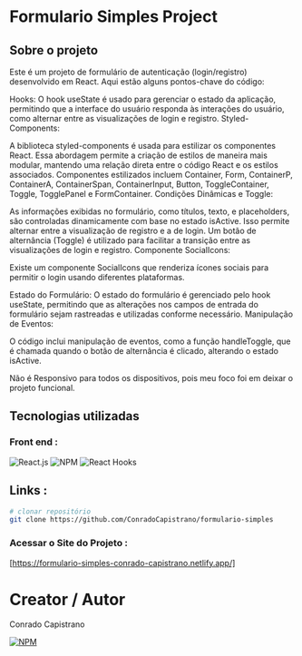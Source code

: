 # Formulario Simples Project

## Sobre o projeto

Este é um projeto de formulário de autenticação (login/registro) desenvolvido em React. Aqui estão alguns pontos-chave do código:

Hooks:
O hook useState é usado para gerenciar o estado da aplicação, permitindo que a interface do usuário responda às interações do usuário, como alternar entre as visualizações de login e registro.
Styled-Components:

A biblioteca styled-components é usada para estilizar os componentes React. Essa abordagem permite a criação de estilos de maneira mais modular, mantendo uma relação direta entre o código React e os estilos associados.
Componentes estilizados incluem Container, Form, ContainerP, ContainerA, ContainerSpan, ContainerInput, Button, ToggleContainer, Toggle, TogglePanel e FormContainer.
Condições Dinâmicas e Toggle:

As informações exibidas no formulário, como títulos, texto, e placeholders, são controladas dinamicamente com base no estado isActive. Isso permite alternar entre a visualização de registro e a de login.
Um botão de alternância (Toggle) é utilizado para facilitar a transição entre as visualizações de login e registro.
Componente SocialIcons:

Existe um componente SocialIcons que renderiza ícones sociais para permitir o login usando diferentes plataformas.

Estado do Formulário:
O estado do formulário é gerenciado pelo hook useState, permitindo que as alterações nos campos de entrada do formulário sejam rastreadas e utilizadas conforme necessário.
Manipulação de Eventos:

O código inclui manipulação de eventos, como a função handleToggle, que é chamada quando o botão de alternância é clicado, alterando o estado isActive.

Não é Responsivo para todos os dispositivos, pois meu foco foi em deixar o projeto funcional. 

## Tecnologias utilizadas

### Front end : 
![React.js](https://img.shields.io/badge/React.js-61DAFB?style=for-the-badge&logo=react&logoColor=white)
![NPM](https://img.shields.io/badge/styled--components-DB7093?style=for-the-badge&logo=styled-components&logoColor=white)
![React Hooks](https://img.shields.io/badge/React%20Hooks-61DAFB?style=for-the-badge&logo=react&logoColor=white)

## Links :

```bash
# clonar repositório
git clone https://github.com/ConradoCapistrano/formulario-simples
```

### Acessar o Site do Projeto :
[https://formulario-simples-conrado-capistrano.netlify.app/]

# Creator / Autor

Conrado Capistrano

[![NPM](https://img.shields.io/badge/LinkedIn-0077B5?style=for-the-badge&logo=linkedin&logoColor=white)](https://www.linkedin.com/in/conrado-capistrano88)
